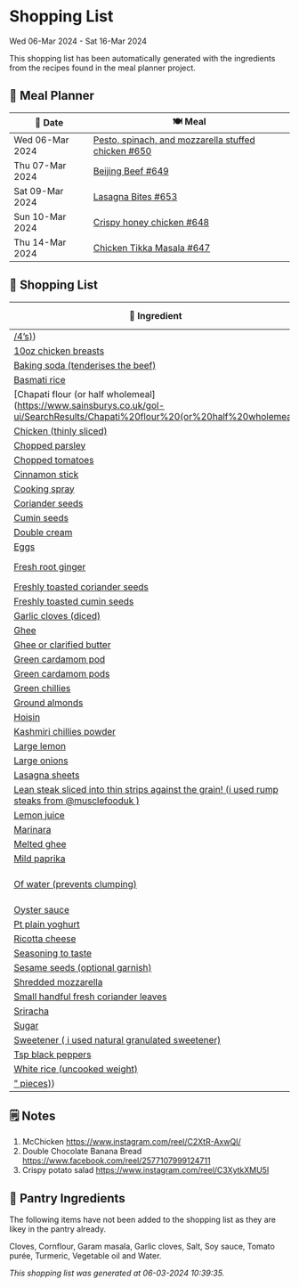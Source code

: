 # Shopping List

Wed 06-Mar 2024 - Sat 16-Mar 2024

This shopping list has been automatically generated with the ingredients from the recipes found in the meal planner project.

## 📅 Meal Planner

|📅 Date| 🍽️ Meal|
|----|----|
|Wed 06-Mar 2024|[Pesto, spinach, and mozzarella stuffed chicken  #650](https://github.com/jcallaghan/The-Cookbook/issues/650)|
|Thu 07-Mar 2024|[Beijing Beef #649](https://github.com/jcallaghan/The-Cookbook/issues/649)|
|Sat 09-Mar 2024|[Lasagna Bites #653](https://github.com/jcallaghan/The-Cookbook/issues/653)|
|Sun 10-Mar 2024|[Crispy honey chicken  #648](https://github.com/jcallaghan/The-Cookbook/issues/648)|
|Thu 14-Mar 2024|[Chicken Tikka Masala #647](https://github.com/jcallaghan/The-Cookbook/issues/647)|

## 🛒 Shopping List

| 🍌 Ingredient| ⚖️ Measurement|
|----------|-----------|
|[/4’s)](https://www.sainsburys.co.uk/gol-ui/SearchResults//4’s))|1|
|[10oz chicken breasts](https://www.sainsburys.co.uk/gol-ui/SearchResults/10oz%20chicken%20breasts)|750g/1lb|
|[Baking soda (tenderises the beef)](https://www.sainsburys.co.uk/gol-ui/SearchResults/Baking%20soda%20(tenderises%20the%20beef))|5g|
|[Basmati rice](https://www.sainsburys.co.uk/gol-ui/SearchResults/Basmati%20rice)|315g/11oz|
|[Chapati flour (or half wholemeal](https://www.sainsburys.co.uk/gol-ui/SearchResults/Chapati%20flour%20(or%20half%20wholemeal)|250g/9oz|
|[Chicken (thinly sliced)](https://www.sainsburys.co.uk/gol-ui/SearchResults/Chicken%20(thinly%20sliced))|500g|
|[Chopped parsley](https://www.sainsburys.co.uk/gol-ui/SearchResults/Chopped%20parsley)|1 tbsp|
|[Chopped tomatoes](https://www.sainsburys.co.uk/gol-ui/SearchResults/Chopped%20tomatoes)|225g/8oz|
|[Cinnamon stick](https://www.sainsburys.co.uk/gol-ui/SearchResults/Cinnamon%20stick)|3cm|
|[Cooking spray](https://www.sainsburys.co.uk/gol-ui/SearchResults/Cooking%20spray)||
|[Coriander seeds](https://www.sainsburys.co.uk/gol-ui/SearchResults/Coriander%20seeds)|1½ tsp|
|[Cumin seeds](https://www.sainsburys.co.uk/gol-ui/SearchResults/Cumin%20seeds)|2 tsp|
|[Double cream](https://www.sainsburys.co.uk/gol-ui/SearchResults/Double%20cream)|120ml/4fl oz|
|[Eggs](https://www.sainsburys.co.uk/gol-ui/SearchResults/Eggs)|1|
|[Fresh root ginger](https://www.sainsburys.co.uk/gol-ui/SearchResults/Fresh%20root%20ginger)|25g/1oz + 25g/1oz|
|[Freshly toasted coriander seeds](https://www.sainsburys.co.uk/gol-ui/SearchResults/Freshly%20toasted%20coriander%20seeds)|1½ tsp|
|[Freshly toasted cumin seeds](https://www.sainsburys.co.uk/gol-ui/SearchResults/Freshly%20toasted%20cumin%20seeds)|1 tsp|
|[Garlic cloves (diced)](https://www.sainsburys.co.uk/gol-ui/SearchResults/Garlic%20cloves%20(diced))|2|
|[Ghee](https://www.sainsburys.co.uk/gol-ui/SearchResults/Ghee)|3 tbsp|
|[Ghee or clarified butter](https://www.sainsburys.co.uk/gol-ui/SearchResults/Ghee%20or%20clarified%20butter)|25g/1oz|
|[Green cardamom pod](https://www.sainsburys.co.uk/gol-ui/SearchResults/Green%20cardamom%20pod)|1|
|[Green cardamom pods](https://www.sainsburys.co.uk/gol-ui/SearchResults/Green%20cardamom%20pods)|12|
|[Green chillies](https://www.sainsburys.co.uk/gol-ui/SearchResults/Green%20chillies)|3|
|[Ground almonds](https://www.sainsburys.co.uk/gol-ui/SearchResults/Ground%20almonds)|1 tbsp|
|[Hoisin](https://www.sainsburys.co.uk/gol-ui/SearchResults/Hoisin)|1 tbsp|
|[Kashmiri chillies powder](https://www.sainsburys.co.uk/gol-ui/SearchResults/Kashmiri%20chillies%20powder)|½ tsp|
|[Large lemon](https://www.sainsburys.co.uk/gol-ui/SearchResults/Large%20lemon)|1|
|[Large onions](https://www.sainsburys.co.uk/gol-ui/SearchResults/Large%20onions)|1|
|[Lasagna sheets](https://www.sainsburys.co.uk/gol-ui/SearchResults/Lasagna%20sheets)|6|
|[Lean steak sliced into thin strips against the grain! (i used rump steaks from @musclefooduk )](https://www.sainsburys.co.uk/gol-ui/SearchResults/Lean%20steak%20sliced%20into%20thin%20strips%20against%20the%20grain!%20(i%20used%20rump%20steaks%20from%20@musclefooduk%20))|800g|
|[Lemon juice](https://www.sainsburys.co.uk/gol-ui/SearchResults/Lemon%20juice)|1½ tbsp|
|[Marinara](https://www.sainsburys.co.uk/gol-ui/SearchResults/Marinara)||
|[Melted ghee](https://www.sainsburys.co.uk/gol-ui/SearchResults/Melted%20ghee)|2 tbsp|
|[Mild paprika](https://www.sainsburys.co.uk/gol-ui/SearchResults/Mild%20paprika)|2 tsp + ½ tsp|
|[Of water (prevents clumping)](https://www.sainsburys.co.uk/gol-ui/SearchResults/Of%20water%20(prevents%20clumping))|5g cornflour mixed with a tbsp|
|[Oyster sauce](https://www.sainsburys.co.uk/gol-ui/SearchResults/Oyster%20sauce)|1 tbsp|
|[Pt plain yoghurt](https://www.sainsburys.co.uk/gol-ui/SearchResults/Pt%20plain%20yoghurt)|150ml/¼|
|[Ricotta cheese](https://www.sainsburys.co.uk/gol-ui/SearchResults/Ricotta%20cheese)||
|[Seasoning to taste](https://www.sainsburys.co.uk/gol-ui/SearchResults/Seasoning%20to%20taste)||
|[Sesame seeds (optional garnish)](https://www.sainsburys.co.uk/gol-ui/SearchResults/Sesame%20seeds%20(optional%20garnish))||
|[Shredded mozzarella](https://www.sainsburys.co.uk/gol-ui/SearchResults/Shredded%20mozzarella)||
|[Small handful fresh coriander leaves](https://www.sainsburys.co.uk/gol-ui/SearchResults/Small%20handful%20fresh%20coriander%20leaves)||
|[Sriracha](https://www.sainsburys.co.uk/gol-ui/SearchResults/Sriracha)|2 tbsp|
|[Sugar](https://www.sainsburys.co.uk/gol-ui/SearchResults/Sugar)|1 tsp|
|[Sweetener ( i used natural granulated sweetener)](https://www.sainsburys.co.uk/gol-ui/SearchResults/Sweetener%20(%20i%20used%20natural%20granulated%20sweetener))|1 tbsp|
|[Tsp black peppers](https://www.sainsburys.co.uk/gol-ui/SearchResults/Tsp%20black%20peppers)||
|[White rice (uncooked weight)](https://www.sainsburys.co.uk/gol-ui/SearchResults/White%20rice%20(uncooked%20weight))|200g|
|[” pieces)](https://www.sainsburys.co.uk/gol-ui/SearchResults/”%20pieces))|1|

## 🗒️ Notes

1. McChicken https://www.instagram.com/reel/C2XtR-AxwQI/
1. Double Chocolate Banana Bread https://www.facebook.com/reel/2577107999124711
1. Crispy potato salad https://www.instagram.com/reel/C3XytkXMU5I

## 🏪 Pantry Ingredients

The following items have not been added to the shopping list as they are likey in the pantry already.

Cloves, Cornflour, Garam masala, Garlic cloves, Salt, Soy sauce, Tomato purée, Turmeric, Vegetable oil and Water.


_This shopping list was generated at 06-03-2024 10:39:35._
